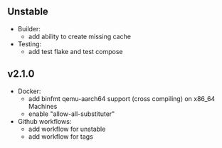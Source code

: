 ## Unstable
* Builder:
    * add ability to create missing cache
* Testing:
    * add test flake and test compose
## v2.1.0
* Docker:
    * add binfmt qemu-aarch64 support (cross compiling) on x86_64 Machines
    * enable "allow-all-substituter"
* Github workflows:
    * add workflow for unstable
    * add workflow for tags
